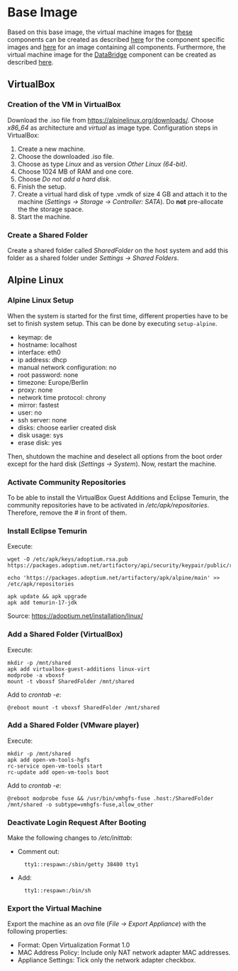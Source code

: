 # Base Image
Based on this base image, the virtual machine images for [these](../../../basyx_components/v2/index.md) components can be created as described [here](./alpine_virtualmachine_setup_dev_component_specific.md) for the component specific images and [here](./alpine_virtualmachine_setup_dev_all_in_one.md) for an image containing all components. Furthermore, the virtual machine image for the [DataBridge](../../../basyx_components/databridge/index.md) component can be created as described [here](./alpine_virtualmachine_setup_dev_databridge_component.md).

## VirtualBox
### Creation of the VM in VirtualBox
Download the .iso file from <https://alpinelinux.org/downloads/>. Choose *x86_64* as architecture and *virtual* as image type.
Configuration steps in VirtualBox:
1. Create a new machine.
2. Choose the downloaded .iso file.
3. Choose as type *Linux* and as version *Other Linux (64-bit)*.
4. Choose 1024 MB of RAM and one core.
5. Choose *Do not add a hard disk*.
6. Finish the setup.
7. Create a virtual hard disk of type .vmdk of size 4 GB and attach it to the machine (*Settings -> Storage -> Controller: SATA*). Do **not** pre-allocate the the storage space.
8. Start the machine.


### Create a Shared Folder
Create a shared folder called *SharedFolder* on the host system and add this folder as a shared folder under *Settings -> Shared Folders*.


## Alpine Linux
### Alpine Linux Setup
When the system is started for the first time, different properties have to be set to finish system setup.
This can be done by executing `setup-alpine`.
- keymap: de
- hostname: localhost
- interface: eth0
- ip address: dhcp
- manual network configuration: no
- root password: none
- timezone: Europe/Berlin
- proxy: none
- network time protocol: chrony
- mirror: fastest
- user: no
- ssh server: none
- disks: choose earlier created disk
- disk usage: sys
- erase disk: yes

Then, shutdown the machine and deselect all options from the boot order except for the hard disk (*Settings -> System*). Now, restart the machine.


### Activate Community Repositories
To be able to install the VirtualBox Guest Additions and Eclipse Temurin, the community repositories have to be activated in */etc/apk/repositories*. Therefore, remove the *#* in front of them.


### Install Eclipse Temurin
Execute:

    wget -O /etc/apk/keys/adoptium.rsa.pub https://packages.adoptium.net/artifactory/api/security/keypair/public/repositories/apk

    echo 'https://packages.adoptium.net/artifactory/apk/alpine/main' >> /etc/apk/repositories

    apk update && apk upgrade
    apk add temurin-17-jdk

Source: <https://adoptium.net/installation/linux/>


### Add a Shared Folder (VirtualBox)
Execute:

    mkdir -p /mnt/shared
    apk add virtualbox-guest-additions linux-virt
    modprobe -a vboxsf
    mount -t vboxsf SharedFolder /mnt/shared

Add to *crontab -e*:

    @reboot mount -t vboxsf SharedFolder /mnt/shared


### Add a Shared Folder (VMware player)
Execute:

    mkdir -p /mnt/shared
    apk add open-vm-tools-hgfs
    rc-service open-vm-tools start
    rc-update add open-vm-tools boot

Add to *crontab -e*:

    @reboot modprobe fuse && /usr/bin/vmhgfs-fuse .host:/SharedFolder /mnt/shared -o subtype=vmhgfs-fuse,allow_other


### Deactivate Login Request After Booting
Make the following changes to */etc/inittab*:
- Comment out: 
    
        tty1::respawn:/sbin/getty 38400 tty1

- Add:

        tty1::respawn:/bin/sh


### Export the Virtual Machine
Export the machine as an *ova* file (*File -> Export Appliance*) with the following properties:
- Format: Open Virtualization Format 1.0
- MAC Address Policy: Include only NAT network adapter MAC addresses.
- Appliance Settings: Tick only the network adapter checkbox.
